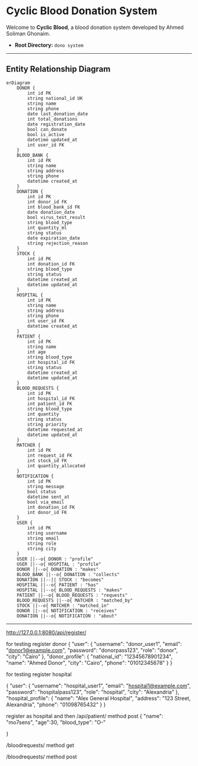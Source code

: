 # Cyclic Blood Donation System

Welcome to **Cyclic Blood**, a blood donation system developed by Ahmed Soliman Ghonaim.

- **Root Directory:** `dono system`

---

## Entity Relationship Diagram

```mermaid
erDiagram
    DONOR {
        int id PK
        string national_id UK
        string name
        string phone
        date last_donation_date
        int total_donations
        date registration_date
        bool can_donate
        bool is_active
        datetime updated_at
        int user_id FK
    }
    BLOOD_BANK {
        int id PK
        string name
        string address
        string phone
        datetime created_at
    }
    DONATION {
        int id PK
        int donor_id FK
        int blood_bank_id FK
        date donation_date
        bool virus_test_result
        string blood_type
        int quantity_ml
        string status
        date expiration_date
        string rejection_reason
    }
    STOCK {
        int id PK
        int donation_id FK
        string blood_type
        string status
        datetime created_at
        datetime updated_at
    }
    HOSPITAL {
        int id PK
        string name
        string address
        string phone
        int user_id FK
        datetime created_at
    }
    PATIENT {
        int id PK
        string name
        int age
        string blood_type
        int hospital_id FK
        string status
        datetime created_at
        datetime updated_at
    }
    BLOOD_REQUESTS {
        int id PK
        int hospital_id FK
        int patient_id FK
        string blood_type
        int quantity
        string status
        string priority
        datetime requested_at
        datetime updated_at
    }
    MATCHER {
        int id PK
        int request_id FK
        int stock_id FK
        int quantity_allocated
    }
    NOTIFICATION {
        int id PK
        string message
        bool status
        datetime sent_at
        bool via_email
        int donation_id FK
        int donor_id FK
    }
    USER {
        int id PK
        string username
        string email
        string role
        string city
    }
    USER ||--o{ DONOR : "profile"
    USER ||--o{ HOSPITAL : "profile"
    DONOR ||--o{ DONATION : "makes"
    BLOOD_BANK ||--o{ DONATION : "collects"
    DONATION ||--|| STOCK : "becomes"
    HOSPITAL ||--o{ PATIENT : "has"
    HOSPITAL ||--o{ BLOOD_REQUESTS : "makes"
    PATIENT ||--o{ BLOOD_REQUESTS : "requests"
    BLOOD_REQUESTS ||--o{ MATCHER : "matched_by"
    STOCK ||--o{ MATCHER : "matched_in"
    DONOR ||--o{ NOTIFICATION : "receives"
    DONATION ||--o{ NOTIFICATION : "about"
```

---

http://127.0.0.1:8080/api/register/

for testing register donor
{
"user": {
"username": "donor_user1",
"email": "donor1@example.com",
"password": "donorpass123",
"role": "donor",
"city": "Cairo"
},
"donor_profile": {
"national_id": "12345678901234",
"name": "Ahmed Donor",
"city": "Cairo",
"phone": "01012345678"
}
}

for testing register hospital

{
"user": {
"username": "hospital_user1",
"email": "hospital1@example.com",
"password": "hospitalpass123",
"role": "hospital",
"city": "Alexandria"
},
"hospital_profile": {
"name": "Alex General Hospital",
"address": "123 Street, Alexandria",
"phone": "01098765432"
}
}


<!-- adding a patient example-->
register as hospital and then /api/patient/ method post 
{
    "name": "mo7sens",
    "age":30,
    "blood_type": "O-"
    
}

<!-- view bloodrequests  -->
/bloodrequests/ method get 

<!-- add  blood requests -->
/bloodrequests/ method post



<!-- ordering is by  fifo created_at-->